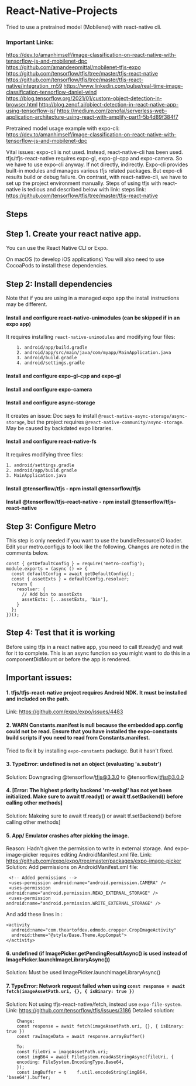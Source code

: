 # React-Native-Projects

Tried to use a pretrained model (Mobilenet) with react-native cli.
### Important Links:
https://dev.to/amanhimself/image-classification-on-react-native-with-tensorflow-js-and-mobilenet-dpc
https://github.com/amandeepmittal/mobilenet-tfjs-expo
https://github.com/tensorflow/tfjs/tree/master/tfjs-react-native
https://github.com/tensorflow/tfjs/tree/master/tfjs-react-native/integration_rn59
https://www.linkedin.com/pulse/real-time-image-classification-tensorflow-daniel-wind
https://blog.tensorflow.org/2021/01/custom-object-detection-in-browser.html
http://blog.zenof.ai/object-detection-in-react-native-app-using-tensorflow-js/
https://medium.com/zenofai/serverless-web-application-architecture-using-react-with-amplify-part1-5b4d89f384f7

Pretrained model usage example with expo-cli: https://dev.to/amanhimself/image-classification-on-react-native-with-tensorflow-js-and-mobilenet-dpc

Vital issues:
expo-cli is not used. Instead, react-native-cli has been used.
tfjs/tfjs-react-native requires expo-gl, expo-gl-cpp and expo-camera. So we have to use expo-cli anyway. If not directly, indirectly.
Expo-cli provides built-in modules and manages various tfjs related packages. But expo-cli results build or debug failure. On contrast, with react-native-cli, we have to set up the project environment manually. 
Steps of using tfjs with react-native is tedious and described below with link:
steps link: https://github.com/tensorflow/tfjs/tree/master/tfjs-react-native

## Steps

## Step 1. Create your react native app.
You can use the React Native CLI or Expo.

On macOS (to develop iOS applications) You will also need to use CocoaPods to install these dependencies.

## Step 2: Install dependencies
Note that if you are using in a managed expo app the install instructions may be different.

#### Install and configure react-native-unimodules (can be skipped if in an expo app)
It requires installing `react-native-unimodules` and modifying four files:

        1. android/app/build.gradle
        2. android/app/src/main/java/com/myapp/MainApplication.java
        3. android/build.gradle
        4. android/settings.gradle
#### Install and configure expo-gl-cpp and expo-gl
#### Install and configure expo-camera
#### Install and configure async-storage
It creates an issue: Doc says to install `@react-native-async-storage/async-storage`, but the project requires `@react-native-community/async-storage`. May be caused by backdated expo libraries.
#### Install and configure react-native-fs
It requires modifying three files:

    1. android/settings.gradle
    2. android/app/build.gradle
    3. MainApplication.java          
#### Install @tensorflow/tfjs - npm install @tensorflow/tfjs
#### Install @tensorflow/tfjs-react-native - npm install @tensorflow/tfjs-react-native

## Step 3: Configure Metro
This step is only needed if you want to use the bundleResourceIO loader.
Edit your metro.config.js to look like the following. Changes are noted in the comments below.

    const { getDefaultConfig } = require('metro-config');
    module.exports = (async () => {
      const defaultConfig = await getDefaultConfig();
      const { assetExts } = defaultConfig.resolver;
      return {
        resolver: {
          // Add bin to assetExts
          assetExts: [...assetExts, 'bin'],
        }
      };
    })();
## Step 4: Test that it is working
Before using tfjs in a react native app, you need to call tf.ready() and wait for it to complete. This is an async function so you might want to do this in a componentDidMount or before the app is rendered.



## Important issues:
#### 1. tfjs/tfjs-react-native project requires Android NDK. It must be installed and included on the path.
Link: https://github.com/expo/expo/issues/4483

#### 2. WARN     Constants.manifest is null because the embedded app.config could not be read. Ensure that you have installed the expo-constants build scripts if you need to read from Constants.manifest.
Tried to fix it by installing `expo-constants` package. But it hasn't fixed.
#### 3. TypeError: undefined is not an object (evaluating 'a.substr')
Solution: Downgrading @tensorflow/tfjs@3.3.0 to @tensorflow/tfjs@3.0.0
#### 4. [Error: The highest priority backend 'rn-webgl' has not yet been initialized. Make sure to await tf.ready() or await tf.setBackend() before calling other methods]
Solution: Makeing sure to await tf.ready() or await tf.setBackend() before calling other methods]
    
#### 5. App/ Emulator crashes after picking the image.
Reason: Hadn't given the permission to write in external storage. And expo-image-picker requires editing AndroidManifest.xml file.
Link: https://github.com/expo/expo/tree/master/packages/expo-image-picker
Solution:
Add permissions on AndroidManifest.xml file:

     <!-- Added permissions -->
     <uses-permission android:name="android.permission.CAMERA" />
     <uses-permission android:name="android.permission.READ_EXTERNAL_STORAGE" />
     <uses-permission android:name="android.permission.WRITE_EXTERNAL_STORAGE" />
And add these lines in <application></application> :

    <activity
      android:name="com.theartofdev.edmodo.cropper.CropImageActivity"
      android:theme="@style/Base.Theme.AppCompat">
    </activity>

#### 6. undefined (if ImagePicker.getPendingResultAsync() is used instead of ImagePicker.launchImageLibraryAsync())
Solution: Must be used ImagePicker.launchImageLibraryAsync()
     
#### 7. TypeError: Network request failed when using `const response = await fetch(imageAssetPath.uri, {}, { isBinary: true })`
Solution: Not using tfjs-react-native/fetch, instead use `expo-file-system`.
Link: https://github.com/tensorflow/tfjs/issues/3186
Detailed solution:

        Change:
        const response = await fetch(imageAssetPath.uri, {}, { isBinary: true })
        const rawImageData = await response.arrayBuffer()

        To:
        const fileUri = imageAssetPath.uri;      
        const imgB64 = await FileSystem.readAsStringAsync(fileUri, {
        encoding: FileSystem.EncodingType.Base64,
        });
        const imgBuffer = t    f.util.encodeString(imgB64, 'base64').buffer;
